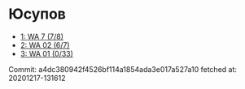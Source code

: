 # Юсупов
- [1: WA 7 (7/8)](1.md)
- [2: WA 02 (6/7)](2.md)
- [3: WA 01 (0/33)](3.md)

Commit: a4dc380942f4526bf114a1854ada3e017a527a10
 fetched at: 20201217-131612
